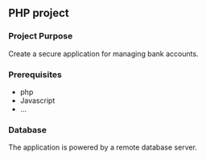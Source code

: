 ## PHP project
### Project Purpose
Create a secure application for managing bank accounts.

### Prerequisites
- php
- Javascript
- ...

### Database
The application is powered by a remote database server.